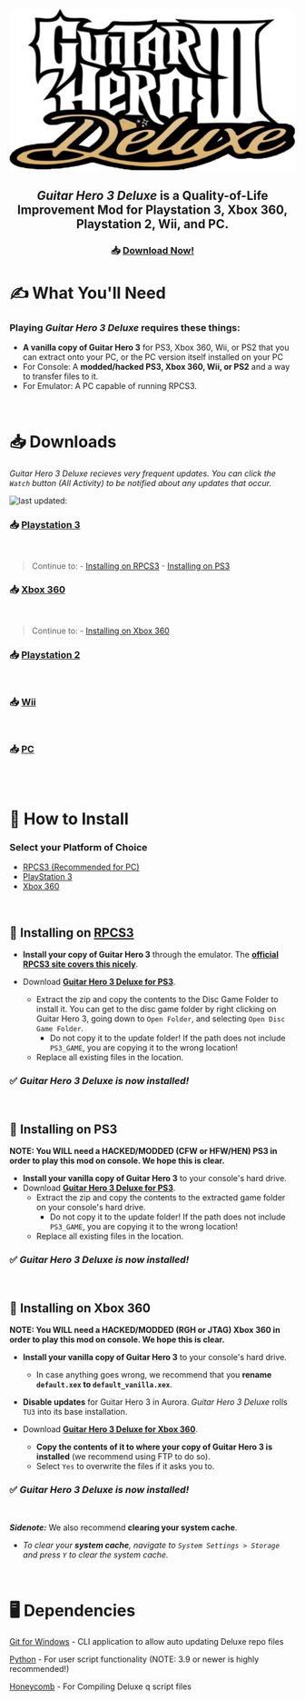 <div align="center">

![Header Image](dependencies/header.png)

## *Guitar Hero 3 Deluxe* is a Quality-of-Life Improvement Mod for Playstation 3, Xbox 360, Playstation 2, Wii, and PC.

### 📥 [Download Now!](#%EF%B8%8F-what-youll-need)

</div>

# ✍️ What You'll Need

### Playing *Guitar Hero 3 Deluxe* requires these things:

- **A vanilla copy of Guitar Hero 3** for PS3, Xbox 360, Wii, or PS2 that you can extract onto your PC, or the PC version itself installed on your PC
- For Console: A **modded/hacked PS3, Xbox 360, Wii, or PS2** and a way to transfer files to it.
- For Emulator: A PC capable of running RPCS3.

<br/>

# 📥 Downloads

*Guitar Hero 3 Deluxe recieves very frequent updates. You can click the `Watch` button (All Activity) to be notified about any updates that occur.*

![last updated:](https://img.shields.io/github/last-commit/nsneverhax/guitar-hero-3-deluxe?label=last%20updated%3A)
### 📥 [Playstation 3](https://nightly.link/nsneverhax/guitar-hero-3-deluxe/workflows/build/main/GH3DX-PS3.zip)

<br/>

> Continue to: 
    - [Installing on RPCS3](#-installing-on-rpcs3)
    - [Installing on PS3](#-installing-on-ps3)

### 📥 [Xbox 360](https://nightly.link/nsneverhax/guitar-hero-3-deluxe/workflows/build/main/GH3DX-Xbox.zip)

<br/>

> Continue to: 
    - [Installing on Xbox 360](#-installing-on-xbox-360)

### 📥 [Playstation 2](https://nightly.link/nsneverhax/guitar-hero-3-deluxe/workflows/build/main/GH3DX-PS2.zip)

<br/>

### 📥 [Wii](https://nightly.link/nsneverhax/guitar-hero-3-deluxe/workflows/build/main/GH3DX-Wii.zip)

<br/>

### 📥 [PC](https://nightly.link/nsneverhax/guitar-hero-3-deluxe/workflows/build/main/GH3DX-PC.zip)

<br/>

<br/>

# 📩 How to Install

### Select your Platform of Choice

  - [RPCS3 (Recommended for PC)](#-installing-on-rpcs3)
  - [PlayStation 3](#-installing-on-ps3)
  - [Xbox 360](#-installing-on-xbox-360)

<br/>

## 📩 Installing on [RPCS3](https://rpcs3.net/)

* **Install your copy of Guitar Hero 3** through the emulator. The [**official RPCS3 site covers this nicely**](https://rpcs3.net/quickstart).

* Download [**Guitar Hero 3 Deluxe for PS3**](https://nightly.link/nsneverhax/guitar-hero-3-deluxe/workflows/build/main/GH3DX-PS3.zip). 
  * Extract the zip and copy the contents to the Disc Game Folder to install it. You can get to the disc game folder by right clicking on Guitar Hero 3, going down to `Open Folder`, and selecting `Open Disc Game Folder`.
  	* Do not copy it to the update folder! If the path does not include `PS3_GAME`, you are copying it to the wrong location!
  * Replace all existing files in the location.

### ✅ ***Guitar Hero 3 Deluxe is now installed!***

<br/>

## 📩 Installing on PS3

**NOTE: You WILL need a HACKED/MODDED (CFW or HFW/HEN) PS3 in order to play this mod on console. We hope this is clear.**

* **Install your vanilla copy of Guitar Hero 3** to your console's hard drive.
* Download [**Guitar Hero 3 Deluxe for PS3**](https://nightly.link/nsneverhax/guitar-hero-3-deluxe/workflows/build/main/GH3DX-PS3.zip). 
  * Extract the zip and copy the contents to the extracted game folder on your console's hard drive.
  	* Do not copy it to the update folder! If the path does not include `PS3_GAME`, you are copying it to the wrong location!
  * Replace all existing files in the location.

### ✅ ***Guitar Hero 3 Deluxe is now installed!***

<br/>

## 📩 Installing on Xbox 360

**NOTE: You WILL need a HACKED/MODDED (RGH or JTAG) Xbox 360 in order to play this mod on console. We hope this is clear.**

* **Install your vanilla copy of Guitar Hero 3** to your console's hard drive.
  * In case anything goes wrong, we recommend that you **rename `default.xex` to `default_vanilla.xex`**.

* **Disable updates** for Guitar Hero 3 in Aurora. *Guitar Hero 3 Deluxe* rolls `TU3` into its base installation.

* Download [**Guitar Hero 3 Deluxe for Xbox 360**](https://nightly.link/nsneverhax/guitar-hero-3-deluxe/workflows/build/main/GH3DX-Xbox.zip). 
  * **Copy the contents of it to where your copy of Guitar Hero 3 is installed** (we recommend using FTP to do so).
  * Select `Yes` to overwrite the files if it asks you to.

### ✅ ***Guitar Hero 3 Deluxe is now installed!***

<br/>

***Sidenote:*** We also recommend **clearing your system cache**.
* *To clear your **system cache**, navigate to `System Settings > Storage` and press `Y` to clear the system cache.*

<br/>


# 🖥️ Dependencies

[Git for Windows](https://gitforwindows.org/) - CLI application to allow auto updating Deluxe repo files

[Python](https://www.python.org/downloads/) - For user script functionality (NOTE: 3.9 or newer is highly recommended!)

[Honeycomb](https://github.com/AddyMills/Honeycomb-CLI/releases/latest) - For Compiling Deluxe q script files
